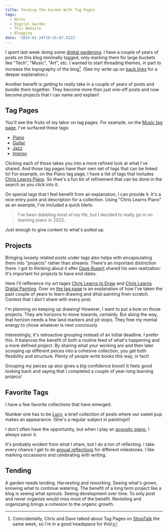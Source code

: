 ```yaml
---
title: Tending the Garden With Tag Pages
tags:
  - Notes
  - Digital Garden
  - This Website
  - Blogging
date: '2025-01-24T10:35:07.322Z'
---
```


I spent last week doing some [digital gardening](https://maggieappleton.com/garden-history/). I have a couple of years of posts on this blog minimally tagged, only marking them for large buckets like "Tech", "Music", "Art", etc. I wanted to start threading themes, in part to increase the topography of the blog[^1]. (See my write up on [back links](/backlinksinjs) for a deeper explanation.)

Another benefit is getting to really take in a couple of years of posts and bundle them together. They become more than just one-off posts and now become projects that I can name and explain!

## Tag Pages

You'll see the fruits of my labor on tag pages. For example, on the [Music tag page](/blog/music), I've surfaced these tags:

- [Piano](/blog/piano)
- [Guitar](/blog/guitar)
- [Jazz](/blog/jazz)
- [Improv](/blog/improv)

Clicking each of those takes you into a more refined look at what I've shared. And those tag pages have their own set of tags that can be linked to! For example, on the Piano tag page, I have a list of tags that includes [Chris Learns Piano](/blog/chris%20Learns%20Piano). So thee's a fun bit of refinement that can be done in the search as you click into it.

On special tags that I feel benefit from an explanation, I can provide it. It's a nice entry point and description for a collection. Using "Chris Learns Piano" as an example, I've included a quick blerb:

> I've been dabbling most of my life, but I decided to really go in on learning piano in 2022.

Just enough to give context to what's pulled up.

## Projects

Bringing loosely related posts under tags also helps with encapsulating them into "projects" rather than streams. There's an important distinction there. I got to thinking about it after [Dave Rupert](https://daverupert.com/2022/04/productivity-sniped-by-para/) shared his own realization: It's important for projects to have end dates.

Here I'll refference my art tages [Chris Learns to Draw](/blog/chris%20Learns%20to%20Draw) and [Chris Learns Digital Painting](/blog/chris%20Learns%20Digital%20Painting). Over on [the tag page](/art) is an explanation of how I've taken the past couple of years to learn drawing and ditial painting from scratch. Context that I don't share with every post.

I'm planning on keeping up drawing! However, I want to put a bow on those projects. They are horizons to move towards, certainly. But along the way, that horizon needs a few land markers and pit stops. They free my mental energy to chose whatever is next conciously.

Interestingly, it's retroactive grouping instead of an initial deadline. I prefer this. It balances the benefit of both a routine feed of what's happening and a more defined project. By sharing what your working are and then later scooping up different peices into a cohesive collection, you get both flexibility and structure. Plenty of people write books this way, in fact!

Grouping my peices up also gives a big confidence boost! It feels good looking back and saying that I completed a couple of year-long learning projecs!

## Favorite Tags

I have a few favorite collections that have emerged.

Number one has to be [Lucy](/blog/lucy), a brief collection of posts where our sweet pup makes an appearance. (She's a regular subject in paintings!)

I don't often have the opportunity, but when I play an [acoustic piano](/blog/acoustic%20Piano), I always savor it.

It's probably evident from what I share, but I do a ton of reflecting. I take every chance I get to do [annual reflections](/blog/annuals) for different milestones. I like marking occassions and celebrating with writing.

## Tending

A garden needs tending. Harvesting and reworking. Seeing what's grown, knowing what to continue watering. The benefit of a long term project like a blog is seeing what sprouts. Seeing development over time. To only post and never organize would miss most of the benefit. Revisiting and organizaing brings a cohesion to the organic growth.

[^1]: Coincidentally, Chris and Dave talked about Tag Pages on [ShopTalk](https://shoptalkshow.com/647/) the same week, so I'm in a good headspace for this!
